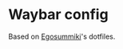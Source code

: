 # Waybar config
Based on [Egosummiki](https://github.com/Egosummiki/dotfiles/blob/master/waybar/)'s dotfiles.
